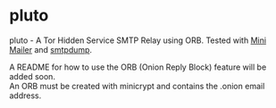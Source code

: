 # pluto
pluto - A Tor Hidden Service SMTP Relay using ORB.
Tested with [Mini Mailer](https://github.com/Ch1ffr3punk/mmg) and [smtpdump](https://github.com/Ch1ffr3punk/smtpdump).

A README for how to use the ORB (Onion Reply Block) feature will be added soon.  
An ORB must be created with minicrypt and contains the .onion email address.

